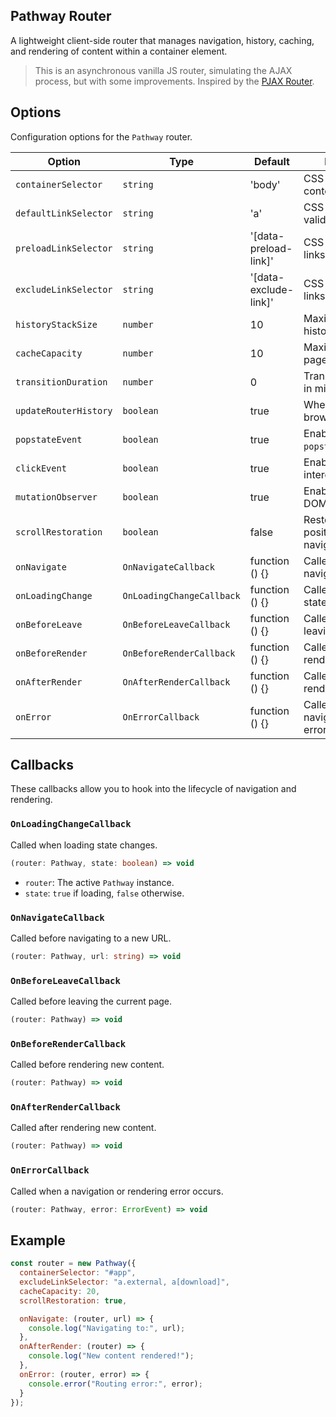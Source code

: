 ## Pathway Router 

A lightweight client-side router that manages navigation, history, caching, and rendering of content within a container element.

> This is an asynchronous vanilla JS router, simulating the AJAX process, but with some improvements. Inspired by the [PJAX Router](https://github.com/martinlaxenaire/pjax-router/tree/master).



## Options

Configuration options for the `Pathway` router.

| Option                | Type                      | Default               | Description                             |
| --------------------- | ------------------------- | --------------------- | --------------------------------------- |
| `containerSelector`   | `string`                  | 'body'                | CSS selector for the content container. |
| `defaultLinkSelector` | `string`                  | 'a'                   | CSS selector for valid links.           |
| `preloadLinkSelector` | `string`                  | '[data-preload-link]' | CSS selector for links to preload.      |
| `excludeLinkSelector` | `string`                  | '[data-exclude-link]' | CSS selector for links to exclude.      |
| `historyStackSize`    | `number`                  | 10                    | Maximum number of history entries.      |
| `cacheCapacity`       | `number`                  | 10                    | Maximum number of pages cached.         |
| `transitionDuration`  | `number`                  | 0                     | Transition duration in milliseconds.    |
| `updateRouterHistory` | `boolean`                 | true                  | Whether to update browser history.      |
| `popstateEvent`       | `boolean`                 | true                  | Enable handling of `popstate` events.   |
| `clickEvent`          | `boolean`                 | true                  | Enable link click interception.         |
| `mutationObserver`    | `boolean`                 | true                  | Enable monitoring DOM mutations.        |
| `scrollRestoration`   | `boolean`                 | false                 | Restore scroll position on navigation.  |
| `onNavigate`          | `OnNavigateCallback`      | function () {}        | Called before navigation.               |
| `onLoadingChange`     | `OnLoadingChangeCallback` | function () {}        | Called on loading state changes.        |
| `onBeforeLeave`       | `OnBeforeLeaveCallback`   | function () {}        | Called before leaving a page.           |
| `onBeforeRender`      | `OnBeforeRenderCallback`  | function () {}        | Called before rendering content.        |
| `onAfterRender`       | `OnAfterRenderCallback`   | function () {}        | Called after rendering content.         |
| `onError`             | `OnErrorCallback`         | function () {}        | Called on navigation/rendering error.   |



## Callbacks

These callbacks allow you to hook into the lifecycle of navigation and rendering.

### `OnLoadingChangeCallback`

Called when loading state changes.

```ts
(router: Pathway, state: boolean) => void
```

* `router`: The active `Pathway` instance.
* `state`: `true` if loading, `false` otherwise.

### `OnNavigateCallback`

Called before navigating to a new URL.

```ts
(router: Pathway, url: string) => void
```


### `OnBeforeLeaveCallback`

Called before leaving the current page.

```ts
(router: Pathway) => void
```


### `OnBeforeRenderCallback`

Called before rendering new content.

```ts
(router: Pathway) => void
```


### `OnAfterRenderCallback`

Called after rendering new content.

```ts
(router: Pathway) => void
```

### `OnErrorCallback`

Called when a navigation or rendering error occurs.

```ts
(router: Pathway, error: ErrorEvent) => void
```



## Example

```js
const router = new Pathway({
  containerSelector: "#app",
  excludeLinkSelector: "a.external, a[download]",
  cacheCapacity: 20,
  scrollRestoration: true,

  onNavigate: (router, url) => {
    console.log("Navigating to:", url);
  },
  onAfterRender: (router) => {
    console.log("New content rendered!");
  },
  onError: (router, error) => {
    console.error("Routing error:", error);
  }
});
```